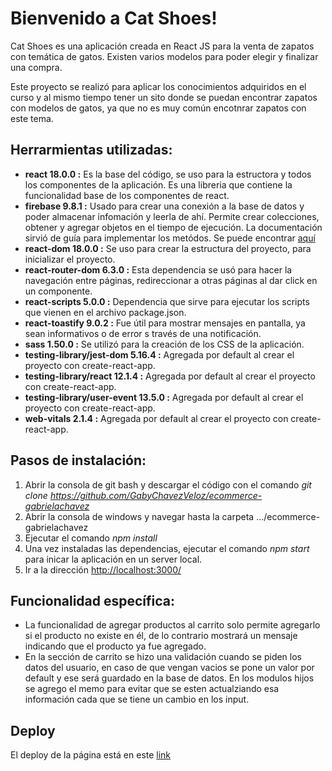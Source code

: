 # Bienvenido a Cat Shoes!

Cat Shoes es una aplicación creada en React JS para la venta de zapatos con temática de gatos. Existen varios modelos para poder elegir y finalizar una compra.

Este proyecto se realizó para aplicar los conocimientos adquiridos en el curso y al mismo tiempo tener un sito donde se puedan encontrar zapatos con modelos de gatos, ya que no es muy común encotnrar zapatos con este tema.


## Herrarmientas utilizadas:

* **react 18.0.0 :** Es la base del código, se uso para la estructora y todos los componentes de la aplicación. Es una libreria que contiene la funcionalidad base de los componentes de react.
* **firebase 9.8.1 :** Usado para crear una conexión a la base de datos y poder almacenar infomación y leerla de ahí. Permite crear colecciones, obtener y agregar objetos en el tiempo de ejecución. La documentación sirvió de guía para implementar los metódos. Se puede encontrar [aquí](https://firebase.google.com/docs/reference/js/firestore_?hl=en&authuser=0)
* **react-dom 18.0.0 :** Se uso para crear la estructura del proyecto, para inicializar el proyecto.
* **react-router-dom 6.3.0 :** Esta dependencia se usó para hacer la navegación entre páginas, redireccionar a otras páginas al dar click en un componente.
* **react-scripts 5.0.0 :** Dependencia que sirve para ejecutar los scripts que vienen en el archivo package.json.
* **react-toastify 9.0.2 :** Fue útil para mostrar mensajes en pantalla, ya sean informativos o de error s través de una notificación.
* **sass 1.50.0 :** Se utilizó para la creación de los CSS de la aplicación.
* **testing-library/jest-dom 5.16.4 :** Agregada por default al crear el proyecto con create-react-app.
* **testing-library/react 12.1.4 :** Agregada por default al crear el proyecto con create-react-app.
* **testing-library/user-event 13.5.0 :** Agregada por default al crear el proyecto con create-react-app.
* **web-vitals 2.1.4 :** Agregada por default al crear el proyecto con create-react-app.

## Pasos de instalación:
1. Abrir la consola de git bash y descargar el código con el comando *git clone https://github.com/GabyChavezVeloz/ecommerce-gabrielachavez*
1. Abrir la consola de windows y navegar hasta la carpeta .../ecommerce-gabrielachavez
1. Ejecutar el comando *npm install*
1. Una vez instaladas las dependencias, ejecutar el comando *npm start* para inicar la aplicación en un server local.
1. Ir a la dirección [http://localhost:3000/](http://localhost:3000/)

## Funcionalidad específica:

* La funcionalidad de agregar productos al carrito solo permite agregarlo si el producto no existe en él, de lo contrario mostrará un mensaje indicando que el producto ya fue agregado.
* En la sección de carrito se hizo una validación cuando se piden los datos del usuario, en caso de que vengan vacios se pone un valor por default y ese será guardado en la base de datos. En los modulos hijos se agrego el memo para evitar que se esten actualziando esa información cada que se tiene un cambio en los input.

## Deploy

El deploy de la página está en este [link](https://629d686a0db4083de6ce3ae0--clever-alfajores-e65323.netlify.app/)
